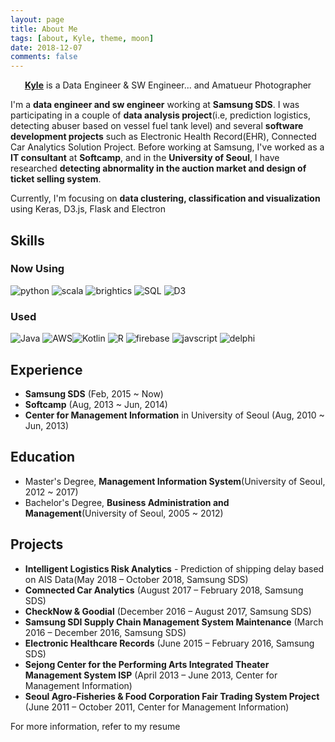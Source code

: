 ```yaml
---
layout: page
title: About Me
tags: [about, Kyle, theme, moon]
date: 2018-12-07
comments: false
---
```


<center><a href="http://madigun697.github.io/blog"><b>Kyle</b></a> is a Data Engineer & SW Engineer... and Amatueur Photographer</center>

I'm a **data engineer and sw engineer** working at **Samsung SDS**. I was participating in a couple of **data analysis project**(i.e, prediction logistics, detecting abuser based on vessel fuel tank level) and several **software development projects** such as Electronic Health Record(EHR), Connected Car Analytics Solution Project. Before working at Samsung, I've worked as a **IT consultant** at **Softcamp**, and in the **University of Seoul**, I have researched **detecting abnormality in the auction market and design of ticket selling system**.

Currently, I'm focusing on **data clustering, classification and visualization** using Keras, D3.js, Flask and Electron



## Skills

### Now Using

![python](https://img.shields.io/badge/python-2017~Now-green.svg?logo=python&style=for-the-badge&colorB=3776AB) ![scala](https://img.shields.io/badge/scala-2018~Now-green.svg?logo=scala&style=for-the-badge&colorB=DC322F) ![brightics](https://img.shields.io/badge/Brightics-2017~Now-green.svg?logo=samsung&style=for-the-badge&colorB=1428A0) ![SQL](https://img.shields.io/badge/SQL-2010~Now-green.svg?logo=mysql&style=for-the-badge&colorB=4479A1)  ![D3](https://img.shields.io/badge/D3-2017~Now-green.svg?logo=d3.js&style=for-the-badge&colorB=F9A03C) 

### Used

![Java](https://img.shields.io/badge/java-2014~2017-green.svg?logo=java&style=for-the-badge&colorB=007396) ![AWS](https://img.shields.io/badge/AWS-2016~2017-green.svg?logo=amazon&style=for-the-badge&colorB=FF9900)![Kotlin](https://img.shields.io/badge/kotlin-2016~2017-green.svg?logo=kotlin&style=for-the-badge&colorB=0095D5) ![R](https://img.shields.io/badge/R-2017-green.svg?logo=r&style=for-the-badge&colorB=276DC3) ![firebase](https://img.shields.io/badge/firebase-2016~2017-green.svg?logo=firebase&style=for-the-badge&colorB=FFCA28) ![javscript](https://img.shields.io/badge/javascript-2017~2018-green.svg?logo=javascript&style=for-the-badge&colorB=F7DF1E) ![delphi](https://img.shields.io/badge/delphi-2014~2015-green.svg?style=for-the-badge&colorB=E42627)



## Experience
* **Samsung SDS** (Feb, 2015 ~ Now)
* **Softcamp** (Aug, 2013 ~ Jun, 2014)
* **Center for Management Information** in University of Seoul (Aug, 2010 ~ Jun, 2013)

## Education
* Master's Degree, **Management Information System**(University of Seoul, 2012 ~ 2017)
* Bachelor's Degree, **Business Administration and Management**(University of Seoul, 2005 ~ 2012)

## Projects

* **Intelligent Logistics Risk Analytics** - Prediction of shipping delay based on AIS Data(May 2018 – October 2018, Samsung SDS)
* **Comnected Car Analytics** (August 2017 – February 2018, Samsung SDS)
* **CheckNow & Goodial** (December 2016 – August 2017, Samsung SDS)
* **Samsung SDI Supply Chain Management System Maintenance** (March 2016 – December 2016, Samsung SDS)
* **Electronic Healthcare Records** (June 2015 – February 2016, Samsung SDS)
* **Sejong Center for the Performing Arts Integrated Theater Management System ISP** (April 2013 – June 2013, Center for Management Information)
* **Seoul Agro-Fisheries & Food Corporation Fair Trading System Project** (June 2011 – October 2011, Center for Management Information)



For more information, refer to my resume
